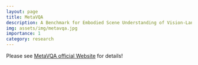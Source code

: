 ```yaml
---
layout: page
title: MetaVQA
description: A Benchmark for Embodied Scene Understanding of Vision-Language Models
img: assets/img/metavqa.jpg
importance: 1
category: research
---
```

Please see <a href="https://metadriverse.github.io/metaVQA/">MetaVQA official Website</a> for details!